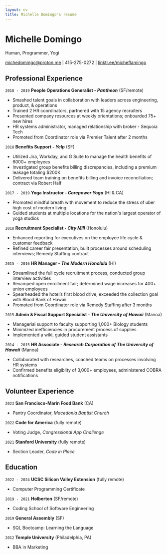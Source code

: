 ```yaml
---
layout: cv
title: Michelle Domingo's resume
---
```

# Michelle Domingo
Human, Programmer, Yogi

<div id="webaddress">
<a href="michedomingo@proton.me">michedomingo@proton.me</a>
| 415-275-0272
| <a href="https://linktr.ee/micheflamingo">linktr.ee/micheflamingo</a>
</div>


## Professional Experience

`2018 - 2019`
__People Operations Generalist - *Pantheon*__  (SF/remote)
- Smashed talent goals in collaboration with leaders across
engineering, product, & operations
- Trained 2 HR coordinators, partnered with 15 agency recruiters
- Presented company resources at weekly orientations; onboarded 75+ new hires
- HR systems administrator, managed relationship with broker - Sequoia Tech
- Promoted from Coordinator role via Premier Talent after 2 months

`2018`
__Benefits Support - *Yelp*__ (SF)
- Utilized Jira, Workday, and G Suite to manage the health benefits of 6000+ employees
- Investigated group benefits billing discrepancies, including a premium leakage totaling $200K
- Delivered team training on benefits billing and invoice reconciliation; contract via Robert Half

`2017 - 2019`
__Yoga Instructor - *Corepower Yoga*__ (HI & CA)
- Promoted mindful breath with movement to reduce the stress of uber high cost of modern living
- Guided students at multiple locations for the nation's largest operator of yoga studios

`2018`
__Recruitment Specialist - *City Mill*__ (Honolulu)
- Enhanced reporting for executives on the employee life cycle & customer feedback
- Refined career fair presentation, built processes around scheduling interviews; Remedy Staffing contract

`2015 - 2016`
__HR Manager - *The Modern Honolulu*__ (HI)
- Streamlined the full cycle recruitment process, conducted group interview activities
- Revamped open enrollment fair; determined wage increases for 400+ union employees
- Spearheaded the hotel’s first blood drive, exceeded the collection goal with Blood Bank of Hawaii
- Promoted from Coordinator role via Remedy Staffing after 3 months

`2015`
__Admin & Fiscal Support Specialist - *The University of Hawaii*__ (Manoa)
- Managerial support to faculty supporting 1,000+ Biology students
- Minimized inefficiencies in procurement process of supplies
- Implemented a wiki, guided student assistants

`2014 - 2015`
__HR Associate - *Research Corporation of The University of Hawaii*__ (Manoa)
- Collaborated with researches, coached teams on processes involving HR systems
- Confirmed benefits eligiblity of 3,000+ employees, administered COBRA notifications


## Volunteer Experience

`2023`
__San Francisco-Marin Food Bank__ (CA)
- Pantry Coordinator, *Macedonia Baptist Church*

`2022`
__Code for America__ (fully remote)
- Voting Judge, *Congressional App Challenge*

`2021`
__Stanford University__ (fully remote)
- Section Leader, *Code in Place*


## Education

`2022 - 2024`
__UCSC Silicon Valley Extension__ (fully remote)
- Computer Programming Certificate

`2019 - 2021`
__Holberton__ (SF/remote)
- Coding School of Software Engineering

`2019`
__General Assembly__ (SF)
- SQL Bootcamp: Learning the Language

`2012`
__Temple University__ (Philadelphia, PA)
- BBA in Marketing

<!-- ### Footer

Last updated: October 2023 -->
